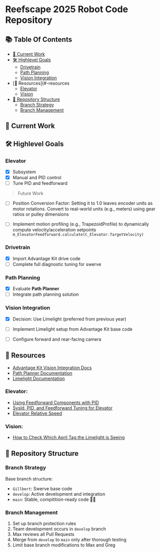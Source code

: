 # Reefscape 2025 Robot Code Repository


<!-- Table Of Contents -->
## 📚 Table Of Contents
- [🚧 Current Work](#-current-work)
- [🛠️ Highlevel Goals](#️-highlevel-goals)
  - [Drivetrain](#drivetrain)
  - [Path Planning](#path-planning)
  - [Vision Integration](#vision-integration)
- [💫 Resources](#-resources
  - [Elevator](#elevator)
  - [Vision](#vision)
- [🤖 Repository Structure](#-repository-structure)
    - [Branch Strategy](#branch-strategy)
    - [Branch Management](#branch-management)


## 🚧 Current Work





## 🛠️ Highlevel Goals

### Elevator
- [x] Subsystem
- [x] Manual and PID control
- [ ] Tune PID and feedforward
> Future Work
 - [ ] Position Conversion Factor: Setting it to 1.0 leaves encoder units as motor rotations. Convert to real-world units (e.g., meters) using gear ratios or pulley dimensions
- [ ] Implement motion profiling (e.g., TrapezoidProfile) to dynamically compute velocity/acceleration setpoints `m_ElevatorFeedforward.calculate(C_Elevator.TargetVelocity)`


### Drivetrain
- [x] Import Advantage Kit drive code
- [ ] Complete full diagnostic tuning for swerve

### Path Planning
- [x] Evaluate **Path Planner**
- [ ] Integrate path planning solution

### Vision Integration
- [x] Decision: Use Limelight (preferred from previous year)
- [ ] Implement Limelight setup from Advantage Kit base code
- [ ] Configure forward and rear-facing camera



## 💫 Resources
- [Advantage Kit Vision Integration Docs](https://docs.advantagekit.org/getting-started/template-projects/talonfx-swerve-template/#vision-integration)
- [Path Planner Documentation](https://pathplanner.dev/home.html)
- [Limelight Documentation](https://docs.limelightvision.io/en/latest/)

### Elevator:
- [Using Feedforward Components with PID](https://docs.wpilib.org/en/stable/docs/software/advanced-controls/controllers/combining-feedforward-feedback.html?utm_source=chatgpt.com#using-feedforward-components-with-pid)
- [SysId, PID, and Feedforward Tuning for Elevator](https://www.chiefdelphi.com/t/sysid-pid-and-feedfoward-tuning-for-elevator/482797)
- [Elevator Relative Speed](https://www.chiefdelphi.com/t/elevator-relative-speed/482861)
### Vision:
- [How to Check Which April Tag the Limelight is Seeing](https://www.chiefdelphi.com/t/how-to-check-which-april-tag-the-limelight-is-seeing/483990/2)


## 🤖 Repository Structure

### Branch Strategy
Base branch structure:
- `Gillbert`: Swerve base code
- `develop`: Active development and integration
- `main`: Stable, compitition-ready code 🤖🥳

### Branch Management
1. Set up branch protection rules
2. Team development occurs in `develop` branch
3. Max reviews all Pull Requests
4. Merge from `develop` to `main` only after thorough testing
5. Limit base branch modifications to Max and Greg
